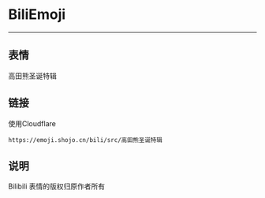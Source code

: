 # BiliEmoji
---
## 表情
高田熊圣诞特辑
## 链接
使用Cloudflare
```
https://emoji.shojo.cn/bili/src/高田熊圣诞特辑
```
## 说明
Bilibili 表情的版权归原作者所有
